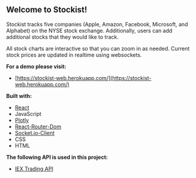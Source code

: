 ## Welcome to Stockist!

Stockist tracks five companies (Apple, Amazon, Facebook, Microsoft, and Alphabet) on the NYSE stock exchange. Additionally, users can add additional stocks that they would like to track.

All stock charts are interactive so that you can zoom in as needed. Current stock prices are updated in realtime using websockets.

**For a demo please visit:**

* [https://stockist-web.herokuapp.com/](https://stockist-web.herokuapp.com/)

**Built with:**

* [React](https://reactjs.org/)
* JavaScript
* [Plotly](https://plot.ly/javascript/)
* [React-Router-Dom](https://www.npmjs.com/package/react-router-dom)
* [Socket.io-Client](https://www.npmjs.com/package/socket.io-client)
* CSS
* HTML

**The following API is used in this project:**

* [IEX Trading API](https://iextrading.com/developer/)

